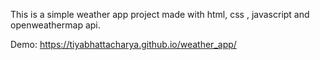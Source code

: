 This is a simple weather app project made with html, css , javascript and openweathermap api. 

Demo:
 https://tiyabhattacharya.github.io/weather_app/
